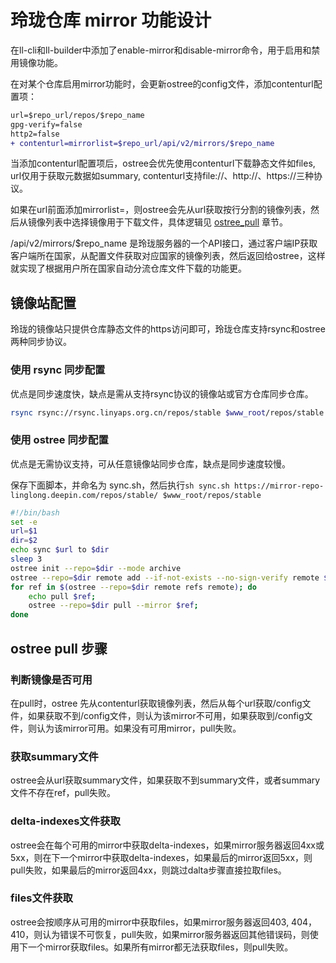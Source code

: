 # 玲珑仓库 mirror 功能设计

在ll-cli和ll-builder中添加了enable-mirror和disable-mirror命令，用于启用和禁用镜像功能。

在对某个仓库启用mirror功能时，会更新ostree的config文件，添加contenturl配置项：

```diff
url=$repo_url/repos/$repo_name
gpg-verify=false
http2=false
+ contenturl=mirrorlist=$repo_url/api/v2/mirrors/$repo_name
```

当添加contenturl配置项后，ostree会优先使用contenturl下载静态文件如files, url仅用于获取元数据如summary, contenturl支持file://、http://、https://三种协议。

如果在url前面添加mirrorlist=，则ostree会先从url获取按行分割的镜像列表，然后从镜像列表中选择镜像用于下载文件，具体逻辑见 [ostree_pull](#ostree-pull-步骤) 章节。

/api/v2/mirrors/$repo_name 是玲珑服务器的一个API接口，通过客户端IP获取客户端所在国家，从配置文件获取对应国家的镜像列表，然后返回给ostree，这样就实现了根据用户所在国家自动分流仓库文件下载的功能更。

## 镜像站配置

玲珑的镜像站只提供仓库静态文件的https访问即可，玲珑仓库支持rsync和ostree两种同步协议。

### 使用 rsync 同步配置

优点是同步速度快，缺点是需从支持rsync协议的镜像站或官方仓库同步仓库。

```bash
rsync rsync://rsync.linyaps.org.cn/repos/stable $www_root/repos/stable
```

### 使用 ostree 同步配置

优点是无需协议支持，可从任意镜像站同步仓库，缺点是同步速度较慢。

保存下面脚本，并命名为 sync.sh，然后执行`sh sync.sh https://mirror-repo-linglong.deepin.com/repos/stable/ $www_root/repos/stable`

```bash
#!/bin/bash
set -e
url=$1
dir=$2
echo sync $url to $dir
sleep 3
ostree init --repo=$dir --mode archive
ostree --repo=$dir remote add --if-not-exists --no-sign-verify remote $url
for ref in $(ostree --repo=$dir remote refs remote); do
    echo pull $ref;
    ostree --repo=$dir pull --mirror $ref;
done
```

## ostree pull 步骤

### 判断镜像是否可用

在pull时，ostree 先从contenturl获取镜像列表，然后从每个url获取/config文件，如果获取不到/config文件，则认为该mirror不可用，如果获取到/config文件，则认为该mirror可用。如果没有可用mirror，pull失败。

### 获取summary文件

ostree会从url获取summary文件，如果获取不到summary文件，或者summary文件不存在ref，pull失败。

### delta-indexes文件获取

ostree会在每个可用的mirror中获取delta-indexes，如果mirror服务器返回4xx或5xx，则在下一个mirror中获取delta-indexes，如果最后的mirror返回5xx，则pull失败，如果最后的mirror返回4xx，则跳过dalta步骤直接拉取files。

### files文件获取

ostree会按顺序从可用的mirror中获取files，如果mirror服务器返回403, 404， 410，则认为错误不可恢复，pull失败，如果mirror服务器返回其他错误码，则使用下一个mirror获取files。如果所有mirror都无法获取files，则pull失败。
